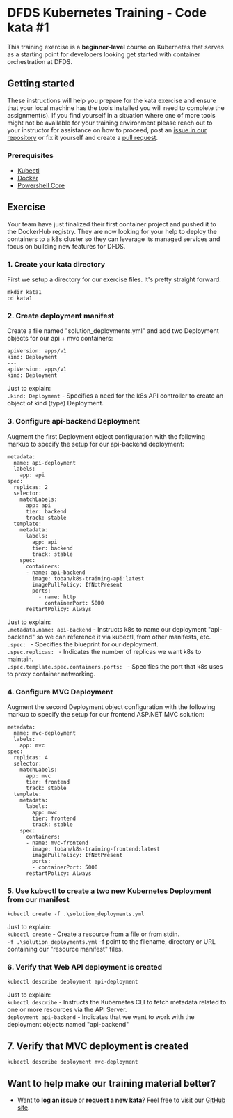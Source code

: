 DFDS Kubernetes Training - Code kata #1
======================================

This training exercise is a **beginner-level** course on Kubernetes that serves as a starting point for developers looking get started with container orchestration at DFDS.

## Getting started
These instructions will help you prepare for the kata exercise and ensure that your local machine has the tools installed you will need to complete the assignment(s). If you find yourself in a situation where one of more tools might not be available for your training environment please reach out to your instructor for assistance on how to proceed, post an [issue in our repository](https://github.com/dfds/dojo/issues) or fix it yourself and create a [pull request](https://github.com/dfds/dojo/pulls).

### Prerequisites
* [Kubectl](https://kubernetes.io/docs/tasks/tools/install-kubectl/)
* [Docker](https://www.docker.com/products/docker-desktop)
* [Powershell Core](https://docs.microsoft.com/en-us/powershell/scripting/install/installing-powershell?view=powershell-6)

## Exercise
Your team have just finalized their first container project and pushed it to the DockerHub registry. They are now looking for your help to deploy the containers to a k8s cluster so they can leverage its managed services and focus on building new features for DFDS.

### 1. Create your kata directory
First we setup a directory for our exercise files. It's pretty straight forward:

```
mkdir kata1
cd kata1
```

### 2. Create deployment manifest
Create a file named "solution_deployments.yml" and add two Deployment objects for our api + mvc containers:

```
apiVersion: apps/v1
kind: Deployment
---
apiVersion: apps/v1
kind: Deployment
```

Just to explain: <br/>
`.kind: Deployment` - Specifies a need for the k8s API controller to create an object of kind (type) Deployment. <br/>

### 3. Configure api-backend Deployment
Augment the first Deployment object configuration with the following markup to specify the setup for our api-backend deployment:

```
metadata:
  name: api-deployment
  labels:
    app: api
spec:
  replicas: 2
  selector:
    matchLabels:
      app: api
      tier: backend
      track: stable
  template:
    metadata:
      labels:
        app: api
        tier: backend
        track: stable
    spec:
      containers:
      - name: api-backend
        image: toban/k8s-training-api:latest
        imagePullPolicy: IfNotPresent
        ports:
          - name: http
            containerPort: 5000
      restartPolicy: Always
```

Just to explain: <br/>
`.metadata.name: api-backend` - Instructs k8s to name our deployment "api-backend" so we can reference it via kubectl, from other manifests, etc. <br/>
`.spec: ` - Specifies the blueprint for our deployment. <br/>
`.spec.replicas: ` - Indicates the number of replicas we want k8s to maintain. <br/>
`.spec.template.spec.containers.ports: ` - Specifies the port that k8s uses to proxy container networking.<br/>

### 4. Configure MVC Deployment
Augment the second Deployment object configuration with the following markup to specify the setup for our frontend ASP.NET MVC solution:

```
metadata:
  name: mvc-deployment
  labels:
    app: mvc
spec:
  replicas: 4
  selector:
    matchLabels:
      app: mvc
      tier: frontend
      track: stable
  template:
    metadata:
      labels:
        app: mvc
        tier: frontend
        track: stable
    spec:
      containers:
      - name: mvc-frontend
        image: toban/k8s-training-frontend:latest
        imagePullPolicy: IfNotPresent
        ports:
        - containerPort: 5000
      restartPolicy: Always
```

### 5. Use kubectl to create a two new Kubernetes Deployment from our manifest
`kubectl create -f .\solution_deployments.yml`


Just to explain: <br/>
`kubectl create` - Create a resource from a file or from stdin. <br/>
`-f .\solution_deployments.yml` -f point to the filename, directory or URL containing our "resource manifest" files.


### 6. Verify that Web API deployment is created
`kubectl describe deployment api-deployment`

Just to explain: <br/>
`kubectl describe` - Instructs the Kubernetes CLI to fetch metadata related to one or more resources via the API Server. <br/>
`deployment api-backend` - Indicates that we want to work with the deployment objects named "api-backend"

## 7. Verify that MVC deployment is created
`kubectl describe deployment mvc-deployment`

## Want to help make our training material better?
 * Want to **log an issue** or **request a new kata**? Feel free to visit our [GitHub site](https://github.com/dfds/dojo/issues).